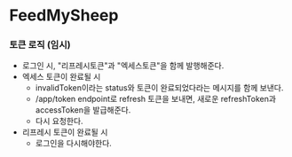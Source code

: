 # FeedMySheep

### 토큰 로직 (임시)
- 로그인 시, "리프레시토큰"과 "엑세스토큰"을 함께 발행해준다.
- 엑세스 토큰이 완료될 시
  - invalidToken이라는 status와 토큰이 완료되었다라는 메시지를 함께 보낸다.
  - /app/token endpoint로 refresh 토큰을 보내면, 새로운 refreshToken과 accessToken을 발급해준다.
  - 다시 요청한다.
- 리프레시 토큰이 완료될 시
  - 로그인을 다시해야한다.